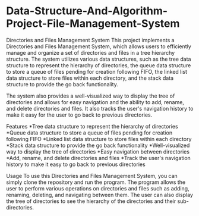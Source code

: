 # Data-Structure-And-Algorithm-Project-File-Management-System


Directories and Files Management System
This project implements a Directories and Files Management System, which allows users to efficiently manage and organize a set of directories and files 
in a tree hierarchy structure. The system utilizes various data structures, such as the tree data structure to represent the hierarchy of directories, 
the queue data structure to store a queue of files pending for creation following FIFO, 
the linked list data structure to store files within each directory, and the stack data structure to provide the go back functionality.

The system also provides a well-visualized way to display the tree of directories and allows for easy navigation and the ability to add, 
rename, and delete directories and files.
It also tracks the user's navigation history to make it easy for the user to go back to previous directories.


Features
*Tree data structure to represent the hierarchy of directories
*Queue data structure to store a queue of files pending for creation following FIFO
*Linked list data structure to store files within each directory
*Stack data structure to provide the go back functionality
*Well-visualized way to display the tree of directories
*Easy navigation between directories
*Add, rename, and delete directories and files
*Track the user's navigation history to make it easy to go back to previous directories

Usage
To use this Directories and Files Management System, you can simply clone the repository and run the program.
The program allows the user to perform various operations on directories and files such as adding, renaming, deleting, and navigating between them.
The user can also display the tree of directories to see the hierarchy of the directories and their sub-directories.
